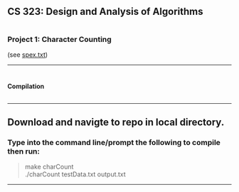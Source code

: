## <h2><b>CS 323: Design and Analysis of Algorithms</b></h2>
# <h3>Project 1: Character Counting</h3> (see <a href="https://github.com/isaac-ba/Character_Count_Alg_Java/blob/master/spex.txt">spex.txt</a>)
<hr>

# <h4>Compilation</h4>	
## <hr>
## Download and navigte to repo in local directory.<br>
### Type into the command line/prompt the following to compile then run:<br>
> make charCount<br>
> ./charCount testData.txt output.txt <br>

<hr>

